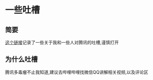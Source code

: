 # 一些吐槽
## 简要
[这个链接](http://onlynaya.github.io/Tencent/)记录了一些关于我和一些人对腾讯的吐槽,谨慎打开
## 为什么吐槽
腾讯多毒瘤不止我知道,建议去哔哩哔哩找微信QQ讲解相关视频,以及评论区

